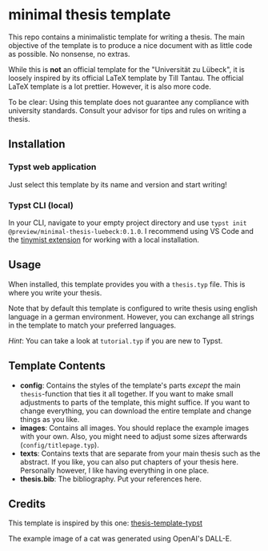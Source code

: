 # minimal thesis template

This repo contains a minimalistic template for writing a thesis.
The main objective of the template is to produce a nice document with as little code as possible. No nonsense, no extras.

While this is **not** an official template for the "Universität zu Lübeck", it is loosely inspired by its official LaTeX template by Till Tantau.
The official LaTeX template is a lot prettier.
However, it is also more code.

To be clear: Using this template does not guarantee any compliance with university standards.
Consult your advisor for tips and rules on writing a thesis.

## Installation

### Typst web application

Just select this template by its name and version and start writing!

### Typst CLI (local)

In your CLI, navigate to your empty project directory and use `typst init @preview/minimal-thesis-luebeck:0.1.0`.
I recommend using VS Code and the [tinymist extension](https://github.com/Myriad-Dreamin/tinymist) for working with a local installation.

## Usage

When installed, this template provides you with a `thesis.typ` file.
This is where you write your thesis.

Note that by default this template is configured to write thesis using english language in a german environment. However, you can exchange all strings in the template to match your preferred languages.

_Hint_: You can take a look at `tutorial.typ` if you are new to Typst.

## Template Contents
- **config**: Contains the styles of the template's parts _except_ the main `thesis`-function that ties it all together. If you want to make small adjustments to parts of the template, this might suffice. If you want to change everything, you can download the entire template and change things as you like.
- **images**: Contains all images. You should replace the example images with your own. Also, you might need to adjust some sizes afterwards (`config/titlepage.typ`).
- **texts**: Contains texts that are separate from your main thesis such as the abstract. If you like, you can also put chapters of your thesis here. Personally however, I like having everything in one place.
- **thesis.bib**: The bibliography. Put your references here.

## Credits

This template is inspired by this one: [thesis-template-typst
](https://github.com/ls1intum/thesis-template-typst?tab=MIT-1-ov-file#readme)

The example image of a cat was generated using OpenAI's DALL-E.
